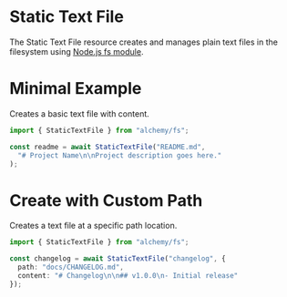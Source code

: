# Static Text File

The Static Text File resource creates and manages plain text files in the filesystem using [Node.js fs module](https://nodejs.org/api/fs.html).

# Minimal Example

Creates a basic text file with content.

```ts
import { StaticTextFile } from "alchemy/fs";

const readme = await StaticTextFile("README.md", 
  "# Project Name\n\nProject description goes here."
);
```

# Create with Custom Path

Creates a text file at a specific path location.

```ts
import { StaticTextFile } from "alchemy/fs";

const changelog = await StaticTextFile("changelog", {
  path: "docs/CHANGELOG.md",
  content: "# Changelog\n\n## v1.0.0\n- Initial release"
});
```